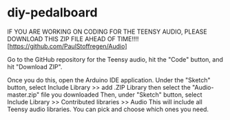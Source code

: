 # diy-pedalboard

IF YOU ARE WORKING ON CODING FOR THE TEENSY AUDIO, PLEASE DOWNLOAD THIS ZIP FILE AHEAD OF TIME!!!!
[https://github.com/PaulStoffregen/Audio]

Go to the GitHub repository for the Teensy audio, hit the "Code" button, and hit "Download ZIP".

Once you do this, open the Arduino IDE application. 
Under the "Sketch" button, select Include Library >> add .ZIP Library then select the "Audio-master.zip" file you downloaded
Then, under "Sketch" button, select Include Library >> Contributed libraries >> Audio
This will include all Teensy audio libraries. You can pick and choose which ones you need.
